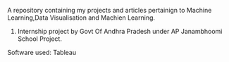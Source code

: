 A repository containing my projects and articles pertainign to Machine Learning,Data Visualisation and Machien Learning.

1. Internship project by Govt Of Andhra Pradesh under AP Janambhoomi School Project.

Software used: Tableau
